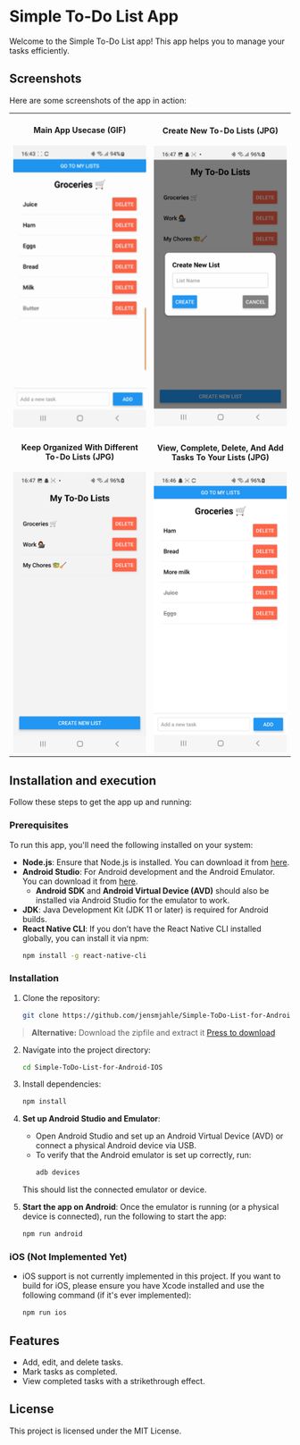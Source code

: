 # Simple To-Do List App

Welcome to the Simple To-Do List app! This app helps you to manage your tasks efficiently.

## Screenshots

Here are some screenshots of the app in action:

<table>
  <tr>
    <td style="text-align:center;">
      <h4>Main App Usecase (GIF)</h4>
      <img src="./assets/example-gif.gif" alt="Main Screen" width="100%" height="auto"/>
    </td>
    <td style="text-align:center;">
      <h4>Create New To-Do Lists (JPG)</h4>
      <img src="./assets/example1.jpg" alt="New List" width="100%" height="auto"/>
    </td>
  </tr>
  <tr>
    <td style="text-align:center;">
      <h4>Keep Organized With Different To-Do Lists (JPG)</h4>
      <img src="./assets/example2.jpg" alt="All Lists" width="100%" height="auto"/>
    </td>
    <td style="text-align:center;">
      <h4>View, Complete, Delete, And Add Tasks To Your Lists (JPG)</h4>
      <img src="./assets/example3.jpg" alt="Task Overview" width="100%" height="auto"/>
    </td>
  </tr>
</table>

## Installation and execution

Follow these steps to get the app up and running:

### Prerequisites

To run this app, you'll need the following installed on your system:

- **Node.js**: Ensure that Node.js is installed. You can download it from [here](https://nodejs.org).
- **Android Studio**: For Android development and the Android Emulator. You can download it from [here](https://developer.android.com/studio).
  - **Android SDK** and **Android Virtual Device (AVD)** should also be installed via Android Studio for the emulator to work.
- **JDK**: Java Development Kit (JDK 11 or later) is required for Android builds.
- **React Native CLI**: If you don’t have the React Native CLI installed globally, you can install it via npm:
  ```bash
  npm install -g react-native-cli
   ```

### Installation

1. Clone the repository:
    ```bash
    git clone https://github.com/jensmjahle/Simple-ToDo-List-for-Android-IOS
    ```
> **Alternative:** Download the zipfile and extract it [Press to download](https://github.com/jensmjahle/Simple-ToDo-List-for-Android-IOS/archive/refs/heads/main.zip)
     
    

2. Navigate into the project directory:
    ```bash
    cd Simple-ToDo-List-for-Android-IOS
    ```

3. Install dependencies:
    ```bash
    npm install
    ```

4. **Set up Android Studio and Emulator**:
    - Open Android Studio and set up an Android Virtual Device (AVD) or connect a physical Android device via USB.
    - To verify that the Android emulator is set up correctly, run:
      ```bash
      adb devices
      ```
    This should list the connected emulator or device.

5. **Start the app on Android**:
    Once the emulator is running (or a physical device is connected), run the following to start the app:
    ```bash
    npm run android
    ```

### iOS (Not Implemented Yet)

- iOS support is not currently implemented in this project. If you want to build for iOS, please ensure you have Xcode installed and use the following command (if it's ever implemented):
    ```bash
    npm run ios
    ```

## Features

- Add, edit, and delete tasks.
- Mark tasks as completed.
- View completed tasks with a strikethrough effect.

## License

This project is licensed under the MIT License.
